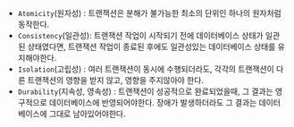 - `Atomicity`(원자성) : 트랜잭션은 분해가 불가능한 최소의 단위인 하나의 원자처럼 동작한다.
- `Consistency`(일관성): 트랜잭션 작업이 시작되기 전에 데이터베이스 상태가 일관된 상태였다면, 트랜잭션 작업이 종료된 후에도 일관성있는 데이터베이스 상태를 유지해야한다.
- `Isolation`(고립성) : 여러 트랜잭션이 동시에 수행되더라도, 각각의 트랜잭션이 다른 트랜잭션의 영향을 받지 않고, 영향을 주지않아야 한다.
- `Durability`(지속성, 영속성) : 트랜잭션이 성공적으로 완료되었을때, 그 결과는 영구적으로 데이터베이스에 반영되어야한다. 장애가 발생하더라도 그 결과는 데이터베이스에 그대로 남아있어야한다.
